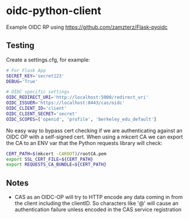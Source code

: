 # oidc-python-client

Example OIDC RP using https://github.com/zamzterz/Flask-pyoidc

## Testing

Create a settings.cfg, for example:

```bash
# For Flask App
SECRET_KEY='secret123'
DEBUG='True'

# OIDC specific settings
OIDC_REDIRECT_URI='http://localhost:5000/redirect_uri'
OIDC_ISSUER='https://localhost:8443/cas/oidc'
OIDC_CLIENT_ID='client'
OIDC_CLIENT_SECRET='secret'
OIDC_SCOPES=['openid', 'profile', 'berkeley_edu_default']
```

No easy way to bypass cert checking if we are authenticating against
an OIDC OP with a self-signed cert.  When using a mkcert CA we can
export the CA to an ENV var that the Python requests library will check:

```bash
CERT_PATH=$(mkcert -CAROOT)/rootCA.pem
export SSL_CERT_FILE=${CERT_PATH}
export REQUESTS_CA_BUNDLE=${CERT_PATH}
```

## Notes

- CAS as an OIDC-OP will try to HTTP encode any data coming in from the client including the clientID.  So characters like '@' will cause an authentication failure unless encoded in the CAS service registration